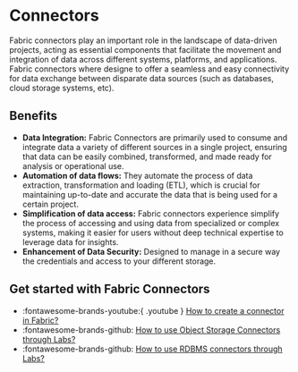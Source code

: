 # Connectors

Fabric connectors play an important role in the landscape of data-driven projects, acting as essential components that facilitate the movement and integration of data across different systems, platforms, and applications.
Fabric connectors where designe to offer a seamless and easy connectivity for data exchange between disparate data sources (such as databases, cloud storage systems, etc).

## Benefits

- **Data Integration:** Fabric Connectors are primarily used to consume and integrate data a variety of different sources in a single project, ensuring that data can be easily combined, transformed, and made ready for
analysis or operational use.
- **Automation of data flows:** They automate the process of data extraction, transformation and loading (ETL), which is crucial for maintaining up-to-date and accurate the data that is being used for a certain project.
- **Simplification of data access:** Fabric connectors experience simplify the process of accessing and using data from specialized or complex systems, making it easier for users without deep technical expertise to leverage data
for insights.
- **Enhancement of Data Security:** Designed to manage in a secure way the credentials and access to your different storage.

## Get started with Fabric Connectors
- :fontawesome-brands-youtube:{ .youtube } <a href="https://youtube.com/clip/UgkxVTrEn2jY8GL-wqSXX3PByuUH5Q81Usih?si=xdpQ4eTCo_SEcvxp"><u>How to create a connector in Fabric?</u></a>
- :fontawesome-brands-github: <a href="https://www.youtube.com/watch?v=1zYreRKsNGE"><u>How to use Object Storage Connectors through Labs?</u></a>
- :fontawesome-brands-github: <a href="https://www.youtube.com/watch?v=1zYreRKsNGE"><u>How to use RDBMS connectors through Labs?</u></a>
